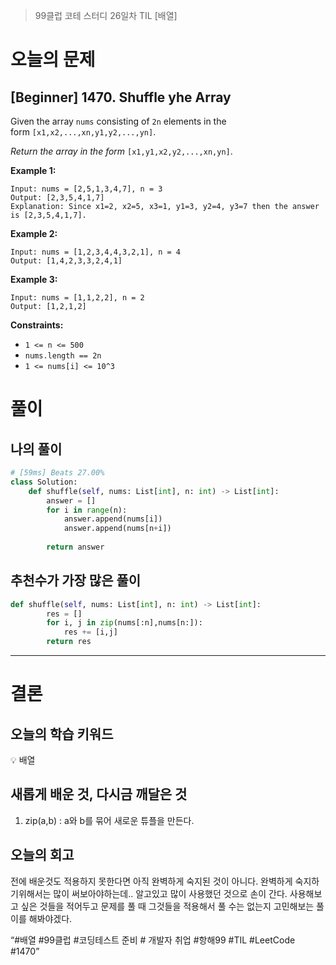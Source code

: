 > 99클럽 코테 스터디 26일차 TIL [배열]
> 

# 오늘의 문제

## [Beginner] 1470. Shuffle yhe Array

Given the array `nums` consisting of `2n` elements in the form `[x1,x2,...,xn,y1,y2,...,yn]`.

*Return the array in the form* `[x1,y1,x2,y2,...,xn,yn]`.

**Example 1:**

```
Input: nums = [2,5,1,3,4,7], n = 3
Output: [2,3,5,4,1,7]
Explanation: Since x1=2, x2=5, x3=1, y1=3, y2=4, y3=7 then the answer is [2,3,5,4,1,7].

```

**Example 2:**

```
Input: nums = [1,2,3,4,4,3,2,1], n = 4
Output: [1,4,2,3,3,2,4,1]

```

**Example 3:**

```
Input: nums = [1,1,2,2], n = 2
Output: [1,2,1,2]

```

**Constraints:**

- `1 <= n <= 500`
- `nums.length == 2n`
- `1 <= nums[i] <= 10^3`

# 풀이

## 나의 풀이

```python
# [59ms] Beats 27.00%
class Solution:
    def shuffle(self, nums: List[int], n: int) -> List[int]:
        answer = []
        for i in range(n):
            answer.append(nums[i])
            answer.append(nums[n+i])
        
        return answer
```

## 추천수가 가장 많은 풀이

```python
def shuffle(self, nums: List[int], n: int) -> List[int]:
        res = []
        for i, j in zip(nums[:n],nums[n:]):
            res += [i,j]
        return res
```

---

# 결론

## 오늘의 학습 키워드

<aside>
💡 배열

</aside>

## 새롭게 배운 것, 다시금 깨달은 것

1. zip(a,b) : a와 b를 묶어 새로운 튜플을 만든다.

## 오늘의 회고

전에 배운것도 적용하지 못한다면 아직 완벽하게 숙지된 것이 아니다.
완벽하게 숙지하기위해서는 많이 써보아야하는데.. 알고있고 많이 사용했던 것으로 손이 간다. 사용해보고 싶은 것들을 적어두고 문제를 풀 때 그것들을 적용해서 풀 수는 없는지 고민해보는 풀이를 해봐야겠다.

“#배열 #99클럽 #코딩테스트 준비 # 개발자 취업 #항해99 #TIL #LeetCode #1470”